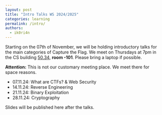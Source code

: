 ```yaml
---
layout: post
title: "Intro Talks WS 2024/2025"
categories: learning
permalink: /intro/
authors:
  - ik0ri4n
---
```


Starting on the 07th of November, we will be holding introductory talks for the main categories of Capture the Flag.
We meet on Thursdays at 7pm in the CS building [50.34](https://www.kit.edu/campusplan/), **room -101**. Please bring a laptop if possible.

**Attention:** This is not our customary meeting place. We meet there for space reasons.

 * 07.11.24: What are CTFs? & Web Security
 * 14.11.24: Reverse Engineering
 * 21.11.24: Binary Exploitation
 * 28.11.24: Cryptography

Slides will be published here after the talks.

